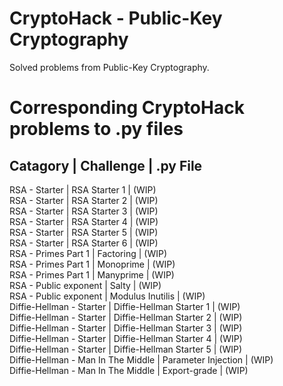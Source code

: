 # CryptoHack - Public-Key Cryptography
Solved problems from Public-Key Cryptography.

# Corresponding CryptoHack problems to .py files
## Catagory | Challenge | .py File <br>
RSA - Starter | RSA Starter 1 | (WIP)<br>
RSA - Starter | RSA Starter 2 | (WIP)<br>
RSA - Starter | RSA Starter 3 | (WIP)<br>
RSA - Starter | RSA Starter 4 | (WIP)<br>
RSA - Starter | RSA Starter 5 | (WIP)<br>
RSA - Starter | RSA Starter 6 | (WIP)<br>
RSA - Primes Part 1 | Factoring | (WIP)<br>
RSA - Primes Part 1 | Monoprime | (WIP)<br>
RSA - Primes Part 1 | Manyprime | (WIP)<br>
RSA - Public exponent | Salty | (WIP)<br>
RSA - Public exponent | Modulus Inutilis | (WIP)<br>
Diffie-Hellman - Starter | Diffie-Hellman Starter 1 | (WIP)<br>
Diffie-Hellman - Starter | Diffie-Hellman Starter 2 | (WIP)<br>
Diffie-Hellman - Starter | Diffie-Hellman Starter 3 | (WIP)<br>
Diffie-Hellman - Starter | Diffie-Hellman Starter 4 | (WIP)<br>
Diffie-Hellman - Starter | Diffie-Hellman Starter 5 | (WIP)<br>
Diffie-Hellman - Man In The Middle | Parameter Injection | (WIP)<br>
Diffie-Hellman - Man In The Middle | Export-grade | (WIP)<br>
